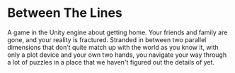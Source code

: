 # Between The Lines

A game in the Unity engine about getting home. Your friends and family are gone, and your reality is fractured. Stranded in between two parallel dimensions that don't quite match up with the world as you know it, with only a plot device and your own two hands, you navigate your way through a lot of puzzles in a place that we haven't figured out the details of yet. 
